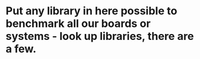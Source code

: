 # Put any library in here possible to benchmark all our boards or systems - look up libraries, there are a few. 